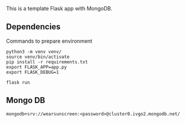 This is a template Flask app with MongoDB.

## Dependencies

Commands to prepare environment

```
python3 -m venv venv/
source venv/bin/activate
pip install -r requirements.txt
export FLASK_APP=app.py
export FLASK_DEBUG=1

flask run
````

## Mongo DB

`mongodb+srv://wearsunscreen:<password>@cluster0.ivgo2.mongodb.net/`
